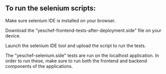 ## To run the selenium scripts:

Make sure selenium IDE is installed on your browser.

Download the "yeschef-frontend-tests-after-deployment.side" file on your device.

Launch the selenium IDE tool and upload the script to run the tests.

The "yeschef-selenium.side" tests are run on the localhost application. In order to run these, make sure to run both the frontend and backend components of the applications.
